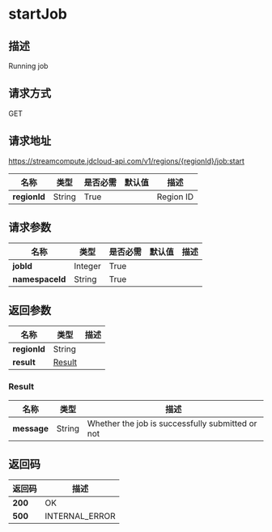 # startJob


## 描述
Running job

## 请求方式
GET

## 请求地址
https://streamcompute.jdcloud-api.com/v1/regions/{regionId}/job:start

|名称|类型|是否必需|默认值|描述|
|---|---|---|---|---|
|**regionId**|String|True||Region ID|

## 请求参数
|名称|类型|是否必需|默认值|描述|
|---|---|---|---|---|
|**jobId**|Integer|True|||
|**namespaceId**|String|True|||


## 返回参数
|名称|类型|描述|
|---|---|---|
|**regionId**|String||
|**result**|[Result](##Result)||


### <a name="Result">Result</a>
|名称|类型|描述|
|---|---|---|
|**message**|String|Whether the job is successfully submitted or not|

## 返回码
|返回码|描述|
|---|---|
|**200**|OK|
|**500**|INTERNAL_ERROR|
